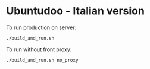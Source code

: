 Ubuntudoo - Italian version
===========================

To run production on server:

`
./build_and_run.sh
`

To run without front proxy:

`
./build_and_run.sh no_proxy
`
